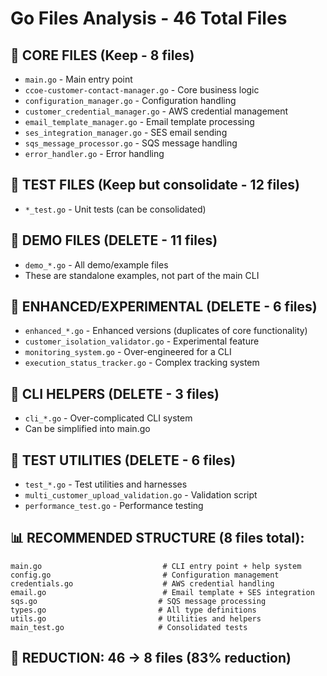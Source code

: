 # Go Files Analysis - 46 Total Files

## 🎯 CORE FILES (Keep - 8 files)
- `main.go` - Main entry point
- `ccoe-customer-contact-manager.go` - Core business logic
- `configuration_manager.go` - Configuration handling
- `customer_credential_manager.go` - AWS credential management
- `email_template_manager.go` - Email template processing
- `ses_integration_manager.go` - SES email sending
- `sqs_message_processor.go` - SQS message handling
- `error_handler.go` - Error handling

## 🧪 TEST FILES (Keep but consolidate - 12 files)
- `*_test.go` - Unit tests (can be consolidated)

## 🚮 DEMO FILES (DELETE - 11 files)
- `demo_*.go` - All demo/example files
- These are standalone examples, not part of the main CLI

## 🚮 ENHANCED/EXPERIMENTAL (DELETE - 6 files)
- `enhanced_*.go` - Enhanced versions (duplicates of core functionality)
- `customer_isolation_validator.go` - Experimental feature
- `monitoring_system.go` - Over-engineered for a CLI
- `execution_status_tracker.go` - Complex tracking system

## 🚮 CLI HELPERS (DELETE - 3 files)
- `cli_*.go` - Over-complicated CLI system
- Can be simplified into main.go

## 🚮 TEST UTILITIES (DELETE - 6 files)
- `test_*.go` - Test utilities and harnesses
- `multi_customer_upload_validation.go` - Validation script
- `performance_test.go` - Performance testing

## 📊 RECOMMENDED STRUCTURE (8 files total):
```
main.go                           # CLI entry point + help system
config.go                         # Configuration management  
credentials.go                    # AWS credential handling
email.go                          # Email template + SES integration
sqs.go                           # SQS message processing
types.go                         # All type definitions
utils.go                         # Utilities and helpers
main_test.go                     # Consolidated tests
```

## 🎯 REDUCTION: 46 → 8 files (83% reduction)